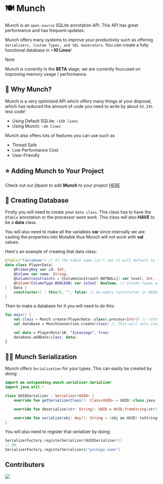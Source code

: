 # 🍽️ Munch
Munch is an `open-source` SQLite annotation API. This API has great performance and has frequent updates. 

Munch offers many systems to improve your productivity such as offering `Serializers, Custom Types, and SQL Generators`. You can create a fully functional database in **~10 Lines**!

> [!NOTE]
> Munch is currently in the **BETA** stage, we are currently foucused on improving memory usage / performance.
 
## 🤔 Why Munch?
Munch is a very optimized API which offers many things at your disposal, which has reduced the amount of code you need to write by about `93.33%` less code!

- Using Default SQLite: `~150 lines`
- Using Munch: `~10 lines`

Munch also offers lots of features you can use such as
- Thread Safe
- Low Performance Cost
- User-Friendly

## ⭐ Adding Munch to Your Project
Check out our jitpack to add **Munch** to your project [HERE](https://jitpack.io/#InvoiceMC/Munch)

## 🎉 Creating Database
Firstly you will need to create your `data class`. This class has to have the `@Table` annotation or the processor wont work. This class will also **HAVE** to be a **data** class.

You will also need to make all the variables **var** since internally we are casting the properties into Mutable thus Munch will not work with **val** values.

Here's an example of creating that data class:
```kt
@Table("TableName") // If the table name isn't set it will default to the data class's name
data class PlayerData(
    @PrimaryKey var id: Int,
    @Column var name: String,
    @Column(constraints = [ColumnConstraint.NOTNULL]) var level: Int, // This will make the value NOT NULL in the SQLite database
    @Column(ColumnType.BOOLEAN) var isCool: Boolean, // Column types are types that are offered by SQLite to improve storage. If the column type isn't set it will still work just will use more storage
) : Data {
    constructor() : this(0, "", false) // An empty constructor is REQUIRED for Munch to work properly
}
```

Then to make a database for it you will need to do this:
```kt
fun main() {
    val clazz = Munch.create(PlayerData::class).process<Int>() // <Int> is the primary key's type, which just helps with auto completion using the connection
    val database = MunchConnection.create(clazz) // This will auto create the database for you if you dont want to create a table and connect to the database you can use `MunchConnection.create()`

    val data = PlayerData(10, "Insavings", true)
    database.addData(clazz, data)
}
```

 ## 🧑‍💻 Munch Serialization
 Munch offers `Serialization` for your types. This can easily be created by doing:
```kt
import me.outspending.munch.serializer.Serializer
import java.util.*

class UUIDSerializer : Serializer<UUID> {
    override fun getSerializerClass(): Class<UUID> = UUID::class.java

    override fun deserialize(str: String): UUID = UUID.fromString(str)

    override fun serialize(obj: Any?): String = (obj as UUID).toString()
}
```
You will also need to register that serializer by doing:
```kt
SerializerFactory.registerSerializer(UUIDSerializer())
// OR
SerializerFactory.registerSerializers("package.name")
```

## Contributers
<a href="https://github.com/InvoiceMC/Munch/graphs/contributors">
  <img src="https://contrib.rocks/image?repo=InvoiceMC/Munch" />
</a>
